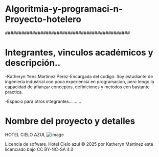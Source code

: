 # Algoritmia-y-programaci-n-Proyecto-hotelero
##############################################
# Integrantes, vinculos académicos y descripción..
-Katheryn Yens Martinez Perez-Encargada del codigo.
Soy estudiante de ingenieria industrial con poca experiencia en programacion, pero tengo la capacidad de afianzar conceptos, definiciones y metodos con bastante practica.

-Espacio para otros integrantes..........



# Nombre del proyecto y detalles
HOTEL CIELO AZUL
![image](https://github.com/user-attachments/assets/481b5e6b-82f0-4924-86ba-f07ed1168141)








Licencia de sofware.
Hotel Cielo azul © 2025 por Katheryn Martínez está licenciado bajo CC BY-NC-SA 4.0
